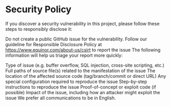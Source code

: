 # Security Policy

If you discover a security vulnerability in this project, please follow these steps to responsibly disclose it:

Do not create a public GitHub issue for the vulnerability.
Follow our guideline for Responsible Disclosure Policy at https://www.equinor.com/about-us/csirt to report the issue
The following information will help us triage your report more quickly:

Type of issue (e.g. buffer overflow, SQL injection, cross-site scripting, etc.)
Full paths of source file(s) related to the manifestation of the issue
The location of the affected source code (tag/branch/commit or direct URL)
Any special configuration required to reproduce the issue
Step-by-step instructions to reproduce the issue
Proof-of-concept or exploit code (if possible)
Impact of the issue, including how an attacker might exploit the issue
We prefer all communications to be in English.

